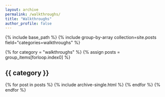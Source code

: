 ```yaml
---
layout: archive
permalink: /walkthroughs/
title: "Walkthroughs"
author_profile: false
---
```


{% include base_path %}
{% include group-by-array collection=site.posts field="categories=walkthroughs" %}

{% for category = "walkthroughs" %}
  {% assign posts = group_items[forloop.index0] %}
  <h2 id="{{ category | slugify }}" class="archive__subtitle">{{ category }}</h2>
  {% for post in posts %}
    {% include archive-single.html %}
  {% endfor %}
{% endfor %}
